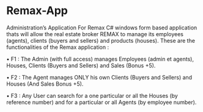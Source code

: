 # Remax-App
Administration’s Application For Remax
C# windows form based application thats will allow the real estate broker REMAX to manage its employees (agents),
clients (buyers and sellers) and products (houses).
These are the functionalities of the Remax application :

•	F1 : The Admin (with full access) manages Employees (admin et agents), Houses, Clients (Buyers and Sellers) and Sales (Bonus +5).

•	F2 : The Agent manages ONLY his own Clients (Buyers and Sellers) and Houses (And Sales Bonus +5).

•	F3 : Any User can search for a one particular or all the Houses (by reference number) and for a particular or all Agents (by employee number).
